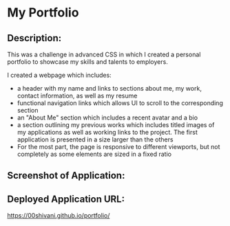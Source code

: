 # My Portfolio

## Description:
 This was a challenge in advanced CSS in which I created a personal portfolio to showcase my skills and talents to employers.

I created a webpage which includes:
* a header with my name and links to sections about me, my work, contact information, as well as my resume
* functional navigation links which allows UI to scroll to the corresponding section
* an "About Me" section which includes a recent avatar and a bio
* a section outlining my previous works which includes titled images of my applications as well as working links to the project. The first application is presented in a size larger than the others
* For the most part, the page is responsive to different viewports, but not completely as some elements are sized in a fixed ratio

## Screenshot of Application:


## Deployed Application URL:
https://00shivani.github.io/portfolio/
